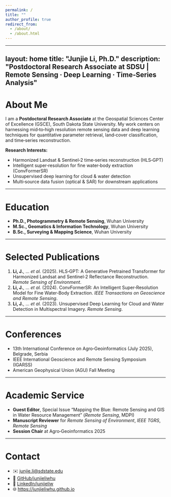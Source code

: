 ```yaml
---
permalink: /
title: ""
author_profile: true
redirect_from: 
  - /about/
  - /about.html
---
```

---
layout: home
title: "Junjie Li, Ph.D."
description: "Postdoctoral Research Associate at SDSU | Remote Sensing · Deep Learning · Time‑Series Analysis"
---
# About Me  
I am a **Postdoctoral Research Associate** at the Geospatial Sciences Center of Excellence (GSCE), South Dakota State University. My work centers on harnessing mid‑to‑high resolution remote sensing data and deep learning techniques for quantitative parameter retrieval, land‑cover classification, and time‑series reconstruction.

**Research Interests:**  
- Harmonized Landsat & Sentinel‑2 time‑series reconstruction (HLS‑GPT)  
- Intelligent super‑resolution for fine water‑body extraction (ConvFormerSR)  
- Unsupervised deep learning for cloud & water detection  
- Multi‑source data fusion (optical & SAR) for downstream applications  

---

# Education  
- **Ph.D., Photogrammetry & Remote Sensing**, Wuhan University  
- **M.Sc., Geomatics & Information Technology**, Wuhan University  
- **B.Sc., Surveying & Mapping Science**, Wuhan University  

---

# Selected Publications  
1. **Li, J.**, … _et al._ (2025). HLS‑GPT: A Generative Pretrained Transformer for Harmonized Landsat and Sentinel‑2 Reflectance Reconstruction. _Remote Sensing of Environment_.  
2. **Li, J.**, … _et al._ (2024). ConvFormerSR: An Intelligent Super‑Resolution Model for Fine Water‑Body Extraction. _IEEE Transactions on Geoscience and Remote Sensing_.  
3. **Li, J.**, … _et al._ (2023). Unsupervised Deep Learning for Cloud and Water Detection in Multispectral Imagery. _Remote Sensing_.  

---

# Conferences  
- 13th International Conference on Agro‑Geoinformatics (July 2025), Belgrade, Serbia  
- IEEE International Geoscience and Remote Sensing Symposium (IGARSS)  
- American Geophysical Union (AGU) Fall Meeting  

---

# Academic Service  
- **Guest Editor**, Special Issue “Mapping the Blue: Remote Sensing and GIS in Water Resource Management” (_Remote Sensing_, MDPI)  
- **Manuscript Reviewer** for _Remote Sensing of Environment_, _IEEE TGRS_, _Remote Sensing_  
- **Session Chair** at Agro‑Geoinformatics 2025  

---

# Contact  
- ✉️ junjie.li@sdstate.edu  
- 🔗 [GitHub/junjieliwhu](https://github.com/junjieliwhu)  
- 🔗 [LinkedIn/junjieliw](https://www.linkedin.com/in/junjieliwhu)  
- 🌐 https://junjieliwhu.github.io  

